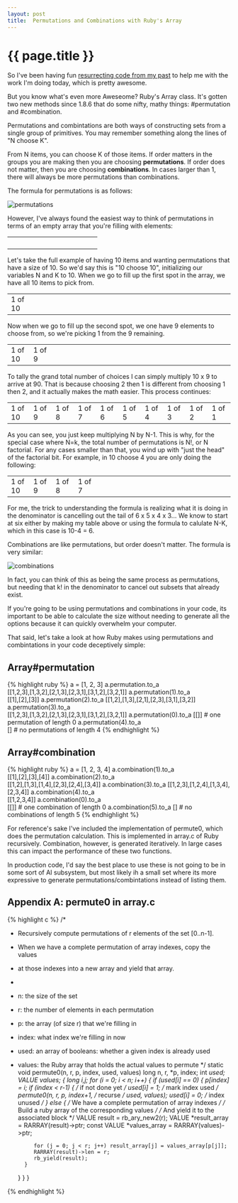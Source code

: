 ```yaml
---
layout: post
title:  Permutations and Combinations with Ruby's Array
---
```


{{ page.title }}
================

So I've been having fun [resurrecting code from my past](http://github.com/csquared/NQueens)
to help me with the work I'm doing today, which is pretty awesome.

But you know what's even more Aweseome?  Ruby's Array class.  It's gotten two new methods
since 1.8.6 that do some nifty, mathy things: #permutation and #combination.

Permutations and combintations are both ways of constructing sets from a single group
of primitives.  You may remember something along the lines of "N choose K".

From N items, you can choose K of those items.  If order matters in the groups you
are making then you are choosing <b>permutations</b>.  If order does not matter,
then you are choosing <b>combinations</b>.  In cases larger than 1, there will
always be more permutations than combinations.

The formula for permutations is as follows:

![permutations](http://upload.wikimedia.org/math/4/9/f/49f152f00fa164a4d6931401690b8844.png)

However, I've always found the easiest way to think of permutations in terms of an empty
array that you're filling with elements:

<table class="array">
  <tr>
    <td>&nbsp;</td>
    <td>&nbsp;</td>
    <td>&nbsp;</td>
    <td>&nbsp;</td>
    <td>&nbsp;</td>
    <td>&nbsp;</td>
    <td>&nbsp;</td>
    <td>&nbsp;</td>
    <td>&nbsp;</td>
    <td>&nbsp;</td>
  </tr>
</table>

Let's take the full example of having 10 items and wanting permutations that have a size of
10.  So we'd say this is "10 choose 10", initializing our variables N and K to 10.  When
we go to fill up the first spot in the array, we have all 10 items to pick from.

<table class="array">
  <tr>
    <td style="width:10%">1 of 10</td>
    <td>&nbsp;</td>
    <td>&nbsp;</td>
    <td>&nbsp;</td>
    <td>&nbsp;</td>
    <td>&nbsp;</td>
    <td>&nbsp;</td>
    <td>&nbsp;</td>
    <td>&nbsp;</td>
    <td>&nbsp;</td>
  </tr>
</table>

Now when we go to fill up the second spot, we one have 9 elements to choose from, so 
we're picking 1 from the 9 remaining.

<table class="array">
  <tr>
    <td style="width:10%">1 of 10</td>
    <td style="width:10%">1 of 9</td>
    <td>&nbsp;</td>
    <td>&nbsp;</td>
    <td>&nbsp;</td>
    <td>&nbsp;</td>
    <td>&nbsp;</td>
    <td>&nbsp;</td>
    <td>&nbsp;</td>
    <td>&nbsp;</td>
  </tr>
</table>

To tally the grand total number of choices I can simply
multiply 10 x  9 to arrive at 90.  That is because choosing 2 then 1 is different from choosing 1 then 2, 
and it actually makes the math easier.  This process continues:
 
<table class="array">
  <tr>
    <td style="width:10%">1 of 10</td>
    <td style="width:10%">1 of 9</td>
    <td style="width:10%">1 of 8</td>
    <td style="width:10%">1 of 7</td>
    <td style="width:10%">1 of 6</td>
    <td style="width:10%">1 of 5</td>
    <td style="width:10%">1 of 4</td>
    <td style="width:10%">1 of 3</td>
    <td style="width:10%">1 of 2</td>
    <td style="width:10%">1 of 1</td>
  </tr>
</table>

As you can see, you just keep multiplying N by N-1. This is why, for the special 
case where N=k, the total number of permutations is N!, or
N factorial.  For any cases smaller than that, you wind up with "just the head" of the
factorial bit.  For example, in 10 choose 4 you are only doing the following:

<table class="array">
  <tr>
    <td style="width:10%">1 of 10</td>
    <td style="width:10%">1 of 9</td>
    <td style="width:10%">1 of 8</td>
    <td style="width:10%">1 of 7</td>
    <td>&nbsp;</td>
    <td>&nbsp;</td>
    <td>&nbsp;</td>
    <td>&nbsp;</td>
    <td>&nbsp;</td>
    <td>&nbsp;</td>
  </tr>
</table>

For me, the trick to understanding the formula is realizing what it is doing in the denominator is
cancelling out the tail of 6 x 5 x 4 x 3...  We know to start at six either by making
my table above or using the formula to calulate N-K, which in this case is 10-4 = 6.  

Combinations are like permutations, but order doesn't matter.  The formula is very similar:

![combinations](http://upload.wikimedia.org/math/1/9/2/1928f752016eeb2c94f27269a14f7f47.png)

In fact, you can think of this as being the same process as permutations, but needing that k! 
in the denominator to cancel out subsets that already exist.

If you're going to be using permutations and combinations in your code, its important to be
able to calculate the size without needing to generate all the options because it can quickly
overwhelm your computer. 

That said, let's take a look at how Ruby makes using permutations and combintations in your
code deceptively simple:

## Array#permutation

{% highlight ruby %}
   a = [1, 2, 3]
   a.permutation.to_a     
      [[1,2,3],[1,3,2],[2,1,3],[2,3,1],[3,1,2],[3,2,1]]
   a.permutation(1).to_a  
      [[1],[2],[3]]
   a.permutation(2).to_a 
      [[1,2],[1,3],[2,1],[2,3],[3,1],[3,2]]
   a.permutation(3).to_a  
      [[1,2,3],[1,3,2],[2,1,3],[2,3,1],[3,1,2],[3,2,1]]
   a.permutation(0).to_a 
    [[]] # one permutation of length 0
   a.permutation(4).to_a  
    []   # no permutations of length 4
{% endhighlight %}


## Array#combination

{% highlight ruby %}
  a = [1, 2, 3, 4]
  a.combination(1).to_a  
    [[1],[2],[3],[4]]
  a.combination(2).to_a  
    [[1,2],[1,3],[1,4],[2,3],[2,4],[3,4]]
  a.combination(3).to_a 
    [[1,2,3],[1,2,4],[1,3,4],[2,3,4]]
  a.combination(4).to_a  
    [[1,2,3,4]]
  a.combination(0).to_a  
    [[]] # one combination of length 0
  a.combination(5).to_a 
    []   # no combinations of length 5
{% endhighlight %}

For reference's sake I've included the implementation of permute0, which does
the permutation calculation.  This is implemented in array.c of Ruby recursively.
Combination, however, is generated iteratively.  In large cases this can
impact the performance of these two functions.

In production code, I'd say the best place to use these is not going to be in 
some sort of AI subsystem, but most likely ih a small set where its more
expressive to generate permutations/combintations instead of listing them.

## Appendix A: permute0 in array.c
{% highlight c %}
/*
 * Recursively compute permutations of r elements of the set [0..n-1].
 * When we have a complete permutation of array indexes, copy the values
 * at those indexes into a new array and yield that array. 
 *
 * n: the size of the set 
 * r: the number of elements in each permutation
 * p: the array (of size r) that we're filling in
 * index: what index we're filling in now
 * used: an array of booleans: whether a given index is already used
 * values: the Ruby array that holds the actual values to permute
 */
static void
permute0(n, r, p, index, used, values)
    long n, r, *p, index;
    int *used;
    VALUE values;
{
    long i,j;
    for (i = 0; i < n; i++) {
      if (used[i] == 0) {
          p[index] = i;
          if (index < r-1) {             /* if not done yet */
              used[i] = 1;               /* mark index used */
              permute0(n, r, p, index+1, /* recurse */
              used, values);
              used[i] = 0;               /* index unused */
          }
          else {
            /* We have a complete permutation of array indexes */
            /* Build a ruby array of the corresponding values */
            /* And yield it to the associated block */
            VALUE result = rb_ary_new2(r);
            VALUE *result_array = RARRAY(result)->ptr;
            const VALUE *values_array = RARRAY(values)->ptr;

            for (j = 0; j < r; j++) result_array[j] = values_array[p[j]];
            RARRAY(result)->len = r;
            rb_yield(result);
         }
      }
    }
}

{% endhighlight %}
